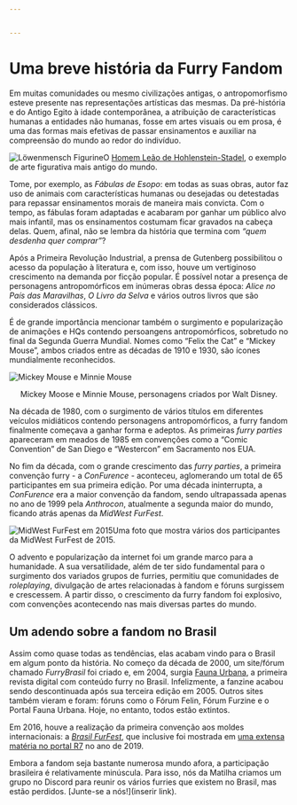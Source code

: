 ```yaml
---


---
```


<h1 id="uma-breve-história-da-furry-fandom">Uma breve história da Furry Fandom</h1>
<p>Em muitas comunidades ou mesmo civilizações antigas, o antropomorfismo esteve presente nas representações artísticas das mesmas. Da pré-história e do Antigo Egito à idade contemporânea, a atribuição de características humanas a entidades não humanas, fosse em artes visuais ou em prosa, é uma das formas mais efetivas de passar ensinamentos e auxiliar na compreensão do mundo ao redor do indivíduo.</p>
<p><img src="https://upload.wikimedia.org/wikipedia/commons/4/4c/Loewenmensch1.jpg" alt="Löwenmensch Figurine">O <a href="https://en.wikipedia.org/wiki/Lion-man">Homem Leão de Hohlenstein-Stadel</a>, o exemplo de arte figurativa mais antigo do mundo.</p>
<p>Tome, por exemplo, as <em>Fábulas de Esopo</em>: em todas as suas obras, autor faz uso de animais com características humanas ou desejadas ou detestadas para repassar ensinamentos morais de maneira mais convicta. Com o tempo, as fábulas foram adaptadas e acabaram por ganhar um público alvo mais infantil, mas os ensinamentos costumam ficar gravados na cabeça delas. Quem, afinal, não se lembra da história que termina com <em>“quem desdenha quer comprar”</em>?</p>
<p>Após a Primeira Revolução Industrial, a prensa de Gutenberg possibilitou o acesso da população à literatura e, com isso, houve um vertiginoso crescimento na demanda por ficção popular. É possível notar a presença de personagens antropomórficos em inúmeras obras dessa época: <em>Alice no País das Maravilhas</em>, <em>O Livro da Selva</em> e vários outros livros que são considerados clássicos.</p>
<p>É de grande importância mencionar também o surgimento e popularização de animações e HQs contendo persoangens antropomórficos, sobretudo no final da Segunda Guerra Mundial. Nomes como “Felix the Cat” e “Mickey Mouse”, ambos criados entre as décadas de 1910 e 1930, são ícones mundialmente reconhecidos.</p>
<p><img src="https://cdn.pixabay.com/photo/2017/09/09/15/02/mickey-mouse-2732231_960_720.png" alt="Mickey Mouse e Minnie Mouse"><center>Mickey Moose e Minnie Mouse, personagens criados por Walt Disney.</center></p>
<p>Na década de 1980, com o surgimento de vários títulos em diferentes veículos midiáticos contendo personagens antropomórficos, a furry fandom finalmente começava a ganhar forma e adeptos. As primeiras <em>furry parties</em> apareceram em meados de 1985 em convenções como a “Comic Convention” de San Diego e “Westercon” em Sacramento nos EUA.</p>
<p>No fim da década, com o grande crescimento das <em>furry parties</em>, a primeira convenção furry - a <em>ConFurence</em> - aconteceu, aglomerando um total de 65 participantes em sua primeira edição. Por uma década ininterrupta, a <em>ConFurence</em> era a maior convenção da fandom, sendo ultrapassada apenas no ano de 1999 pela <em>Anthrocon</em>, atualmente a segunda maior do mundo, ficando atrás apenas da <em>MidWest FurFest</em>.</p>
<p><img src="https://media1.fdncms.com/chicago/imager/u/original/75702809/furfest-2015---fursuiters.jpg" alt="MidWest FurFest em 2015">Uma foto que mostra vários dos participantes da MidWest FurFest de 2015.</p>
<p>O advento e popularização da internet foi um grande marco para a humanidade. A sua versatilidade, além de ter sido fundamental para o surgimento dos variados grupos de furries, permitiu que comunidades de <em>roleplaying</em>, divulgação de artes relacionadas à fandom e fóruns surgissem e crescessem. A partir disso, o crescimento da furry fandom foi explosivo, com convenções acontecendo nas mais diversas partes do mundo.</p>
<h2 id="um-adendo-sobre-a-fandom-no-brasil">Um adendo sobre a fandom no Brasil</h2>
<p>Assim como quase todas as tendências, elas acabam vindo para o Brasil em algum ponto da história. No começo da década de 2000, um site/fórum chamado <em>FurryBrasil</em> foi criado e, em 2004, surgia <a href="http://loja.furries.com.br/faunaurbana-fanzine-1">Fauna Urbana</a>, a primeira revista digital com conteúdo furry no Brasil. Infelizmente, a fanzine acabou sendo descontinuada após sua terceira edição em 2005. Outros sites também vieram e foram: fóruns como o Fórum Felin, Fórum Furzine e o Portal Fauna Urbana. Hoje, no entanto, todos estão extintos.</p>
<p>Em 2016, houve a realização da primeira convenção aos moldes internacionais: a <em><a href="https://brasilfurfest.com.br/en/">Brasil FurFest</a></em>, que inclusive foi mostrada em <a href="https://noticias.r7.com/hora-7/fotos/sem-medo-e-sem-delirio-visitamos-a-maior-convencao-furry-do-brasil-19092019#!/foto/1">uma extensa matéria no portal R7</a> no ano de 2019.</p>
<p>Embora a fandom seja bastante numerosa mundo afora, a participação brasileira é relativamente minúscula. Para isso, nós da Matilha criamos um grupo no Discord para reunir os vários furries que existem no Brasil, mas estão perdidos. [Junte-se a nós!](inserir link).</p>

